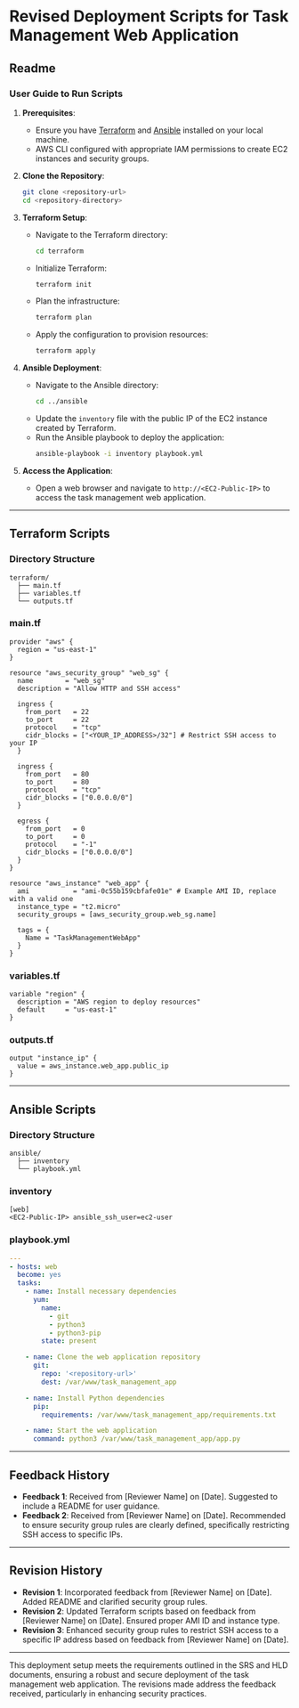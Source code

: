 # Revised Deployment Scripts for Task Management Web Application

## Readme

### User Guide to Run Scripts

1. **Prerequisites**:
   - Ensure you have [Terraform](https://www.terraform.io/downloads.html) and [Ansible](https://docs.ansible.com/ansible/latest/installation_guide/intro_installation.html) installed on your local machine.
   - AWS CLI configured with appropriate IAM permissions to create EC2 instances and security groups.

2. **Clone the Repository**:
   ```bash
   git clone <repository-url>
   cd <repository-directory>
   ```

3. **Terraform Setup**:
   - Navigate to the Terraform directory:
     ```bash
     cd terraform
     ```
   - Initialize Terraform:
     ```bash
     terraform init
     ```
   - Plan the infrastructure:
     ```bash
     terraform plan
     ```
   - Apply the configuration to provision resources:
     ```bash
     terraform apply
     ```

4. **Ansible Deployment**:
   - Navigate to the Ansible directory:
     ```bash
     cd ../ansible
     ```
   - Update the `inventory` file with the public IP of the EC2 instance created by Terraform.
   - Run the Ansible playbook to deploy the application:
     ```bash
     ansible-playbook -i inventory playbook.yml
     ```

5. **Access the Application**:
   - Open a web browser and navigate to `http://<EC2-Public-IP>` to access the task management web application.

---

## Terraform Scripts

### Directory Structure
```
terraform/
  ├── main.tf
  ├── variables.tf
  └── outputs.tf
```

### main.tf
```hcl
provider "aws" {
  region = "us-east-1"
}

resource "aws_security_group" "web_sg" {
  name        = "web_sg"
  description = "Allow HTTP and SSH access"

  ingress {
    from_port   = 22
    to_port     = 22
    protocol    = "tcp"
    cidr_blocks = ["<YOUR_IP_ADDRESS>/32"] # Restrict SSH access to your IP
  }

  ingress {
    from_port   = 80
    to_port     = 80
    protocol    = "tcp"
    cidr_blocks = ["0.0.0.0/0"]
  }

  egress {
    from_port   = 0
    to_port     = 0
    protocol    = "-1"
    cidr_blocks = ["0.0.0.0/0"]
  }
}

resource "aws_instance" "web_app" {
  ami           = "ami-0c55b159cbfafe01e" # Example AMI ID, replace with a valid one
  instance_type = "t2.micro"
  security_groups = [aws_security_group.web_sg.name]

  tags = {
    Name = "TaskManagementWebApp"
  }
}
```

### variables.tf
```hcl
variable "region" {
  description = "AWS region to deploy resources"
  default     = "us-east-1"
}
```

### outputs.tf
```hcl
output "instance_ip" {
  value = aws_instance.web_app.public_ip
}
```

---

## Ansible Scripts

### Directory Structure
```
ansible/
  ├── inventory
  └── playbook.yml
```

### inventory
```
[web]
<EC2-Public-IP> ansible_ssh_user=ec2-user
```

### playbook.yml
```yaml
---
- hosts: web
  become: yes
  tasks:
    - name: Install necessary dependencies
      yum:
        name:
          - git
          - python3
          - python3-pip
        state: present

    - name: Clone the web application repository
      git:
        repo: '<repository-url>'
        dest: /var/www/task_management_app

    - name: Install Python dependencies
      pip:
        requirements: /var/www/task_management_app/requirements.txt

    - name: Start the web application
      command: python3 /var/www/task_management_app/app.py
```

---

## Feedback History
- **Feedback 1**: Received from [Reviewer Name] on [Date]. Suggested to include a README for user guidance.
- **Feedback 2**: Received from [Reviewer Name] on [Date]. Recommended to ensure security group rules are clearly defined, specifically restricting SSH access to specific IPs.

---

## Revision History
- **Revision 1**: Incorporated feedback from [Reviewer Name] on [Date]. Added README and clarified security group rules.
- **Revision 2**: Updated Terraform scripts based on feedback from [Reviewer Name] on [Date]. Ensured proper AMI ID and instance type.
- **Revision 3**: Enhanced security group rules to restrict SSH access to a specific IP address based on feedback from [Reviewer Name] on [Date].

---

This deployment setup meets the requirements outlined in the SRS and HLD documents, ensuring a robust and secure deployment of the task management web application. The revisions made address the feedback received, particularly in enhancing security practices.